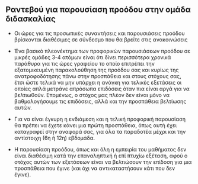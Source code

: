 ## Ραντεβού για παρουσίαση προόδου στην ομάδα διδασκαλίας

* Οι ώρες για τις προσωπικές συναντήσεις και παρουσιάσεις προόδου βρίσκονται διαθέσιμες σε σύνδεσμο που θα βρείτε στις ανακοινώσεις

* Ένα βασικό πλεονέκτημα των προφορικών παρουσιάσεων προόδου σε μικρές ομάδες 3-4 ατόμων είναι ότι δίνει περισσότερα χρονικά παράθυρα για τις ώρες γραφείου το οποίο επιτρέπει την εξατομικευμένη παρακολούθηση της προόδου σας και κυρίως της ανατροφοδότησης πάνω στην προσπάθεια και στους στόχους σας, έτσι ώστε τελικά να μην υπάρχει η ανάγκη για τελικές εξετάσεις οι οποίες απλά μετράνε απρόσωπα επιδόσεις όταν πια είναι αργά για να βελτιωθούν. Επομένως, ο στόχος μας πλέον δεν είναι μόνο να βαθμολογήσουμε τις επιδόσεις, αλλά και την προσπάθεια βελτίωσης αυτών.

* Για να είναι έγκυρη η ενδιάμεση και η τελική προφορική παρουσίαση θα πρέπει να έχετε κάνει μια πρώτη προσπάθεια, όπως αυτή έχει καταγραφεί στην αναφορά σας,  για όλα τα παραδοτέα μέχρι και την αντίστοιχη (6η ή 12η) εβδομάδα.

* Η παρουσίαση προόδου, όπως και όλη η εμπειρία του μαθήματος δεν είναι διαθέσιμη κατά την επαναληπτική ή επί πτυχίω εξέταση, αφού ο στόχος αυτών των εξετάσεων είναι να βελτιώσουν την επίδοση για μια προσπάθεια που έγινε (και όχι να αντικαταστήσουν κάτι που δεν έγινε).
